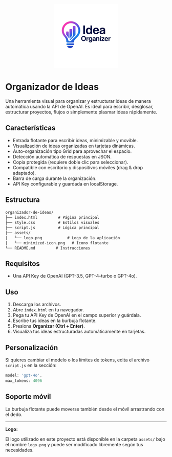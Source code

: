 <p align="center">
  <img src="./assets/logo.png" alt="Organizador de Ideas" width="200"/>
</p>

# Organizador de Ideas

Una herramienta visual para organizar y estructurar ideas de manera automática usando la API de OpenAI. Es ideal para escribir, desglosar, estructurar proyectos, flujos o simplemente plasmar ideas rápidamente.

## Características

- Entrada flotante para escribir ideas, minimizable y movible.
- Visualización de ideas organizadas en tarjetas dinámicas.
- Auto-organización tipo Grid para aprovechar el espacio.
- Detección automática de respuestas en JSON.
- Copia protegida (requiere doble clic para seleccionar).
- Compatible con escritorio y dispositivos móviles (drag & drop adaptado).
- Barra de carga durante la organización.
- API Key configurable y guardada en localStorage.

## Estructura

```
organizador-de-ideas/
├── index.html         # Página principal
├── style.css          # Estilos visuales
├── script.js          # Lógica principal
├── assets/
│   └── logo.png           # Logo de la aplicación
│   └── minimized-icon.png   # Icono flotante
└── README.md         # Instrucciones
```

## Requisitos

- Una API Key de OpenAI (GPT-3.5, GPT-4-turbo o GPT-4o).

## Uso

1. Descarga los archivos.
2. Abre `index.html` en tu navegador.
3. Pega tu API Key de OpenAI en el campo superior y guárdala.
4. Escribe tus ideas en la burbuja flotante.
5. Presiona **Organizar (Ctrl + Enter)**.
6. Visualiza tus ideas estructuradas automáticamente en tarjetas.

## Personalización

Si quieres cambiar el modelo o los límites de tokens, edita el archivo `script.js` en la sección:

```js
model: 'gpt-4o',
max_tokens: 4096
```

## Soporte móvil

La burbuja flotante puede moverse también desde el móvil arrastrando con el dedo.

---

**Logo:**

El logo utilizado en este proyecto está disponible en la carpeta `assets/` bajo el nombre `logo.png` y puede ser modificado libremente según tus necesidades.
